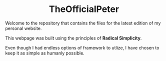 <h1 style="text-align: center;">TheOfficialPeter</h1>

Welcome to the repository that contains the files for the latest edition of my personal website.

This webpage was built using the principles of **Radical Simplicity**. 

Even though I had endless options of framework to utlize, I have chosen to keep it as simple as humanly possible.